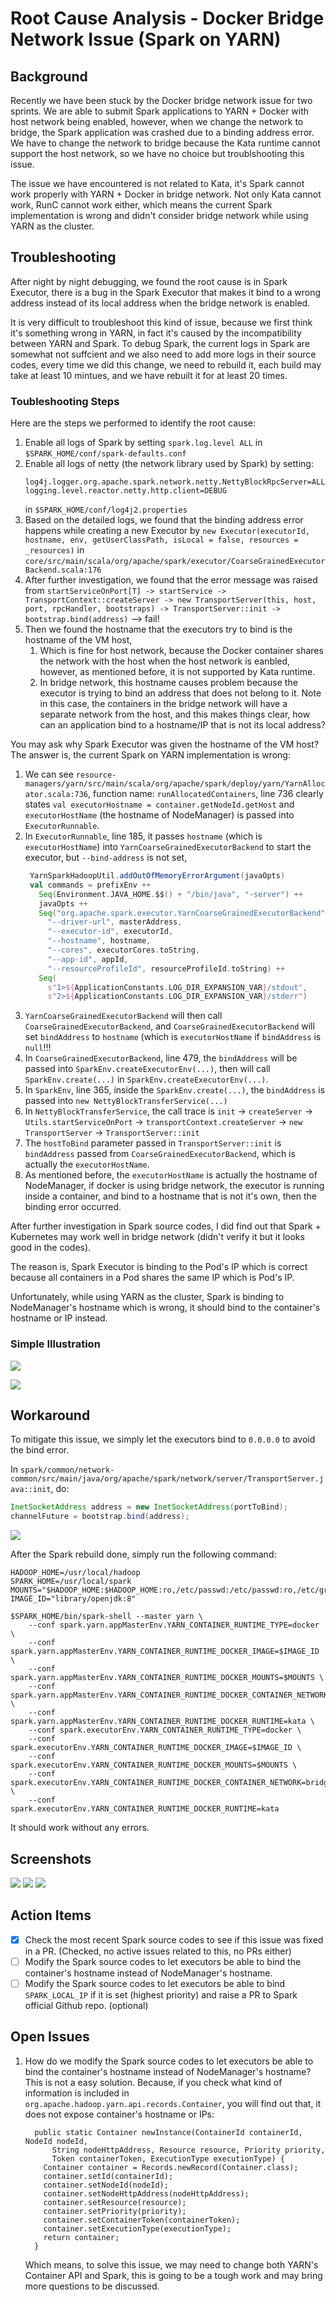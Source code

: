 # Root Cause Analysis - Docker Bridge Network Issue (Spark on YARN)

## Background

Recently we have been stuck by the Docker bridge network issue for two sprints. We are able to submit Spark applications to YARN + Docker with host network being enabled, however, when we change the network to bridge, the Spark application was crashed due to a binding address error. We have to change the network to bridge because the Kata runtime cannot support the host network, so we have no choice but troublshooting this issue.

The issue we have encountered is not related to Kata, it's Spark cannot work properly with YARN + Docker in bridge network. Not only Kata cannot work, RunC cannot work either, which means the current Spark implementation is wrong and didn't consider bridge network while using YARN as the cluster.

## Troubleshooting

After night by night debugging, we found the root cause is in Spark Executor, there is a bug in the Spark Executor that makes it bind to a wrong address instead of its local address when the bridge network is enabled.

It is very difficult to troubleshoot this kind of issue, because we first think it's something wrong in YARN, in fact it's caused by the incompatibility between YARN and Spark. To debug Spark, the current logs in Spark are somewhat not suffcient and we also need to add more logs in their source codes, every time we did this change, we need to rebuild it, each build may take at least 10 mintues, and we have rebuilt it for at least 20 times.

### Toubleshooting Steps
Here are the steps we performed to identify the root cause:
1. Enable all logs of Spark by setting `spark.log.level ALL` in `$SPARK_HOME/conf/spark-defaults.conf` 
2. Enable all logs of netty (the network library used by Spark) by setting:
   ```
   log4j.logger.org.apache.spark.network.netty.NettyBlockRpcServer=ALL
   logging.level.reactor.netty.http.client=DEBUG
   ```
   in `$SPARK_HOME/conf/log4j2.properties`
3. Based on the detailed logs, we found that the binding address error happens while creating a new Executor by `new Executor(executorId, hostname, env, getUserClassPath, isLocal = false, resources = _resources)` in `core/src/main/scala/org/apache/spark/executor/CoarseGrainedExecutorBackend.scala:176`
4. After further investigation, we found that the error message was raised from `startServiceOnPort[T] -> startService -> TransportContext::createServer -> new TransportServer(this, host, port, rpcHandler, bootstraps) -> TransportServer::init -> bootstrap.bind(address)` --> fail!
5. Then we found the hostname that the executors try to bind is the hostname of the VM host,
   1. Which is fine for host network, because the Docker container shares the network with the host when the host network is eanbled, however, as mentioned before, it is not supported by Kata runtime.
   2. In bridge network, this hostname causes problem because the executor is trying to bind an address that does not belong to it. Note in this case, the containers in the bridge network will have a separate network from the host, and this makes things clear, how can an application bind to a hostname/IP that is not its local address? 

You may ask why Spark Executor was given the hostname of the VM host? The answer is, the current Spark on YARN implementation is wrong:
1. We can see `resource-managers/yarn/src/main/scala/org/apache/spark/deploy/yarn/YarnAllocator.scala:736`, function name: `runAllocatedContainers`, line 736 clearly states `val executorHostname = container.getNodeId.getHost` and `executorHostName` (the hostname of NodeManager) is passed into `ExecutorRunnable`.
2. In `ExecutorRunnable`, line 185, it passes `hostname` (which is `executorHostName`) into `YarnCoarseGrainedExecutorBackend` to start the executor, but `--bind-address` is not set, 
   ```scala
    YarnSparkHadoopUtil.addOutOfMemoryErrorArgument(javaOpts)
    val commands = prefixEnv ++
      Seq(Environment.JAVA_HOME.$$() + "/bin/java", "-server") ++
      javaOpts ++
      Seq("org.apache.spark.executor.YarnCoarseGrainedExecutorBackend",
        "--driver-url", masterAddress,
        "--executor-id", executorId,
        "--hostname", hostname,
        "--cores", executorCores.toString,
        "--app-id", appId,
        "--resourceProfileId", resourceProfileId.toString) ++
      Seq(
        s"1>${ApplicationConstants.LOG_DIR_EXPANSION_VAR}/stdout",
        s"2>${ApplicationConstants.LOG_DIR_EXPANSION_VAR}/stderr")
   ```
3. `YarnCoarseGrainedExecutorBackend` will then call `CoarseGrainedExecutorBackend`, and `CoarseGrainedExecutorBackend` will set `bindAddress` to `hostname` (which is `executorHostName` if `bindAddress` is `null`!!!
4. In `CoarseGrainedExecutorBackend`, line 479, the `bindAddress` will be passed into `SparkEnv.createExecutorEnv(...)`, then will call `SparkEnv.create(...)` in `SparkEnv.createExecutorEnv(...)`.
5. In `SparkEnv`, line 365, inside the `SparkEnv.create(...)`, the `bindAddress` is passed into `new NettyBlockTransferService(...)`
6. In `NettyBlockTransferService`, the call trace is `init` -> `createServer` -> `Utils.startServiceOnPort` -> `transportContext.createServer` -> `new TransportServer` -> `TransportServer::init`
7. The `hostToBind` parameter passed in `TransportServer::init` is `bindAddress` passed from `CoarseGrainedExecutorBackend`, which is actually the `executorHostName`.
8. As mentioned before, the `executorHostName` is actually the hostname of NodeManager, if docker is using bridge network, the executor is running inside a container, and bind to a hostname that is not it's own, then the binding error occurred.

After further investigation in Spark source codes, I did find out that Spark + Kubernetes may work well in bridge network (didn't verify it but it looks good in the codes).

The reason is, Spark Executor is binding to the Pod's IP which is correct because all containers in a Pod shares the same IP which is Pod's IP.

Unfortunately, while using YARN as the cluster, Spark is binding to NodeManager's hostname which is wrong, it should bind to the container's hostname or IP instead.

### Simple Illustration

![](./rca-dbn-diagram-host.svg)

![](./rca-dbn-diagram-bridge.svg)

## Workaround

To mitigate this issue, we simply let the executors bind to `0.0.0.0` to avoid the bind error.

In `spark/common/network-common/src/main/java/org/apache/spark/network/server/TransportServer.java::init`, do:
```java
InetSocketAddress address = new InetSocketAddress(portToBind);
channelFuture = bootstrap.bind(address);
```

![](./rca-dbn-04.png)

After the Spark rebuild done, simply run the following command:

```
HADOOP_HOME=/usr/local/hadoop
SPARK_HOME=/usr/local/spark
MOUNTS="$HADOOP_HOME:$HADOOP_HOME:ro,/etc/passwd:/etc/passwd:ro,/etc/group:/etc/group:ro"
IMAGE_ID="library/openjdk:8"

$SPARK_HOME/bin/spark-shell --master yarn \
    --conf spark.yarn.appMasterEnv.YARN_CONTAINER_RUNTIME_TYPE=docker \
    --conf spark.yarn.appMasterEnv.YARN_CONTAINER_RUNTIME_DOCKER_IMAGE=$IMAGE_ID \
    --conf spark.yarn.appMasterEnv.YARN_CONTAINER_RUNTIME_DOCKER_MOUNTS=$MOUNTS \
    --conf spark.yarn.appMasterEnv.YARN_CONTAINER_RUNTIME_DOCKER_CONTAINER_NETWORK=bridge \
    --conf spark.yarn.appMasterEnv.YARN_CONTAINER_RUNTIME_DOCKER_RUNTIME=kata \
    --conf spark.executorEnv.YARN_CONTAINER_RUNTIME_TYPE=docker \
    --conf spark.executorEnv.YARN_CONTAINER_RUNTIME_DOCKER_IMAGE=$IMAGE_ID \
    --conf spark.executorEnv.YARN_CONTAINER_RUNTIME_DOCKER_MOUNTS=$MOUNTS \
    --conf spark.executorEnv.YARN_CONTAINER_RUNTIME_DOCKER_CONTAINER_NETWORK=bridge \
    --conf spark.executorEnv.YARN_CONTAINER_RUNTIME_DOCKER_RUNTIME=kata
```

It should work without any errors.

## Screenshots
![](./rca-dbn-01.png)
![](./rca-dbn-02.png)
![](./rca-dbn-03.png)

## Action Items

- [x] Check the most recent Spark source codes to see if this issue was fixed in a PR. (Checked, no active issues related to this, no PRs either)
- [ ] Modify the Spark source codes to let executors be able to bind the container's hostname instead of NodeManager's hostname.
- [ ] Modify the Spark source codes to let executors be able to bind `SPARK_LOCAL_IP` if it is set (highest priority) and raise a PR to Spark official Github repo. (optional)

## Open Issues
1. How do we modify the Spark source codes to let executors be able to bind the container's hostname instead of NodeManager's hostname?
   This is not a easy solution. Because, if you check what kind of information is included in `org.apache.hadoop.yarn.api.records.Container`, you will find out that, it does not expose container's hostname or IPs:
   ```
     public static Container newInstance(ContainerId containerId, NodeId nodeId,
         String nodeHttpAddress, Resource resource, Priority priority,
         Token containerToken, ExecutionType executionType) {
       Container container = Records.newRecord(Container.class);
       container.setId(containerId);
       container.setNodeId(nodeId);
       container.setNodeHttpAddress(nodeHttpAddress);
       container.setResource(resource);
       container.setPriority(priority);
       container.setContainerToken(containerToken);
       container.setExecutionType(executionType);
       return container;
     }
   ```
   Which means, to solve this issue, we may need to change both YARN's Container API and Spark, this is going to be a tough work and may bring more questions to be discussed. 
